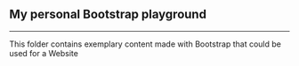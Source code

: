 ## My personal Bootstrap playground
<hr>
This folder contains exemplary content made with Bootstrap that could be used for a Website

